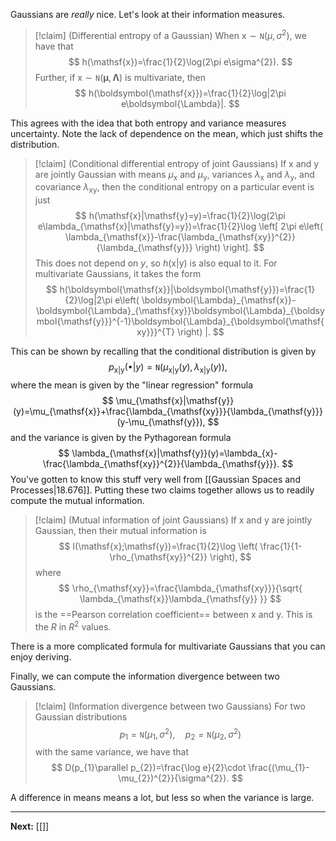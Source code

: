 Gaussians are *really* nice. Let's look at their information measures.

> [!claim] (Differential entropy of a Gaussian)
> When $\mathsf{x}\sim \mathtt{N}(\mu,\sigma^{2})$, we have that
> $$
> h(\mathsf{x})=\frac{1}{2}\log(2\pi e\sigma^{2}).
> $$
> Further, if $\boldsymbol{\mathsf{x}}\sim \mathtt{N}(\boldsymbol{\mu},\boldsymbol{\Lambda})$ is multivariate, then
> $$
> h(\boldsymbol{\mathsf{x}})=\frac{1}{2}\log|2\pi e\boldsymbol{\Lambda}|.
> $$

This agrees with the idea that both entropy and variance measures uncertainty. Note the lack of dependence on the mean, which just shifts the distribution.

> [!claim] (Conditional differential entropy of joint Gaussians)
> If $\mathsf{x}$ and $\mathsf{y}$ are jointly Gaussian with means $\mu_{\mathsf{x}}$ and $\mu_{\mathsf{y}}$, variances $\lambda_{\mathsf{x}}$ and $\lambda_{\mathsf{y}}$, and covariance $\lambda_{\mathsf{xy}}$, then the conditional entropy on a particular event is just
> $$
> h(\mathsf{x}|\mathsf{y}=y)=\frac{1}{2}\log(2\pi e\lambda_{\mathsf{x}|\mathsf{y}=y})=\frac{1}{2}\log \left[ 2\pi e\left( \lambda_{\mathsf{x}}-\frac{\lambda_{\mathsf{xy}}^{2}}{\lambda_{\mathsf{y}}} \right)  \right].
> $$
> This does not depend on $y$, so $h(\mathsf{x}|\mathsf{y})$ is also equal to it. For multivariate Gaussians, it takes the form
> $$
> h(\boldsymbol{\mathsf{x}}|\boldsymbol{\mathsf{y}})=\frac{1}{2}\log|2\pi e\left( \boldsymbol{\Lambda}_{\mathsf{x}}-\boldsymbol{\Lambda}_{\mathsf{xy}}\boldsymbol{\Lambda}_{\boldsymbol{\mathsf{y}}}^{-1}\boldsymbol{\Lambda}_{\boldsymbol{\mathsf{xy}}}^{T} \right) |.
> $$

This can be shown by recalling that the conditional distribution is given by
$$
p_{\mathsf{x}|\mathsf{y}}(\bullet|y)=\mathtt{N}(\mu_{\mathsf{x}|\mathsf{y}}(y),\lambda_{\mathsf{x}|\mathsf{y}}(y)),
$$
where the mean is given by the "linear regression" formula
$$
\mu_{\mathsf{x}|\mathsf{y}}(y)=\mu_{\mathsf{x}}+\frac{\lambda_{\mathsf{xy}}}{\lambda_{\mathsf{y}}}(y-\mu_{\mathsf{y}}),
$$
and the variance is given by the Pythagorean formula
$$
\lambda_{\mathsf{x}|\mathsf{y}}(y)=\lambda_{x}-\frac{\lambda_{\mathsf{xy}}^{2}}{\lambda_{\mathsf{y}}}.
$$
You've gotten to know this stuff very well from [[Gaussian Spaces and Processes|18.676]]. Putting these two claims together allows us to readily compute the mutual information.

> [!claim] (Mutual information of joint Gaussians)
> If $\mathsf{x}$ and $\mathsf{y}$ are jointly Gaussian, then their mutual information is
> $$
> I(\mathsf{x};\mathsf{y})=\frac{1}{2}\log \left( \frac{1}{1-\rho_{\mathsf{xy}}^{2}} \right),
> $$
> where
> $$
> \rho_{\mathsf{xy}}=\frac{\lambda_{\mathsf{xy}}}{\sqrt{ \lambda_{\mathsf{x}}\lambda_{\mathsf{y}} }}
> $$
> is the ==Pearson correlation coefficient== between $\mathsf{x}$ and $\mathsf{y}$. This is the $R$ in $R^{2}$ values.

There is a more complicated formula for multivariate Gaussians that you can enjoy deriving.

Finally, we can compute the information divergence between two Gaussians.

> [!claim] (Information divergence between two Gaussians)
> For two Gaussian distributions
> $$
> p_{1}=\mathtt{N}(\mu_{1},\sigma^{2}),\quad p_{2}=\mathtt{N}(\mu_{2},\sigma^{2})
> $$
> with the same variance, we have that
> $$
> D(p_{1}\parallel p_{2})=\frac{\log e}{2}\cdot \frac{(\mu_{1}-\mu_{2})^{2}}{\sigma^{2}}.
> $$

A difference in means means a lot, but less so when the variance is large.

---

**Next:** [[]]